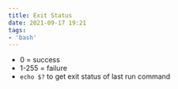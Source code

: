 ```yaml
---
title: Exit Status
date: 2021-09-17 19:21
tags:
- 'bash'
---
```


* 0 = success
* 1-255 = failure
* `echo $?` to get exit status of last run command
